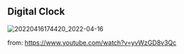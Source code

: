 ## Digital Clock
![20220416174420_2022-04-16](https://cdn.jsdelivr.net/gh/Achuan-2/PicBed@pic/assets/README/20220416174420_2022-04-16.png)

from: https://www.youtube.com/watch?v=yvWzGD8v3Qc